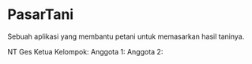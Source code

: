 # PasarTani
Sebuah aplikasi yang membantu petani untuk memasarkan hasil taninya.

NT Ges
Ketua Kelompok:
Anggota 1:
Anggota 2:
